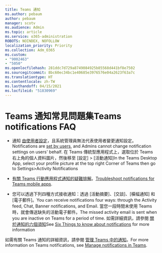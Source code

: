 ```yaml
---
title: Teams 通知
ms.author: pebaum
author: pebaum
manager: scotv
ms.audience: Admin
ms.topic: article
ms.service: o365-administration
ROBOTS: NOINDEX, NOFOLLOW
localization_priority: Priority
ms.collection: Adm_O365
ms.custom:
- "9002463"
- "5050"
ms.openlocfilehash: 281ddc7d729a8749084925b85568d441bf8e7502
ms.sourcegitcommit: 8bc60ec34bc1e40685e3976576e04a2623f63a7c
ms.translationtype: HT
ms.contentlocale: zh-TW
ms.lasthandoff: 04/15/2021
ms.locfileid: "51830969"
---
```

# <a name="teams-notifications-faq"></a><span data-ttu-id="77f13-102">Teams 通知常見問題集</span><span class="sxs-lookup"><span data-stu-id="77f13-102">Teams notifications FAQ</span></span>


- <span data-ttu-id="77f13-103">通知 [由使用者設定](https://support.microsoft.com/office/1cc31834-5fe5-412b-8edb-43fecc78413d)，且系統管理員無法代表使用者變更通知設定。</span><span class="sxs-lookup"><span data-stu-id="77f13-103">Notifications are [set by users](https://support.microsoft.com/office/1cc31834-5fe5-412b-8edb-43fecc78413d), and Admins cannot change notification settings on users' behalf.</span></span> <span data-ttu-id="77f13-104">在 Teams 傳統型應用程式上，選取位於 Teams 右上角的個人資料圖片，然後移至 [設定] > [活動通知]</span><span class="sxs-lookup"><span data-stu-id="77f13-104">In the Teams Desktop App, select your profile picture at the top right Corner of Teams then go to Settings>Activity Notifications</span></span>

- <span data-ttu-id="77f13-105">[有關 Teams 行動應用程式通知的疑難排解](https://support.microsoft.com/office/6d125ac2-e440-4fab-8e4c-2227a52d460c)。</span><span class="sxs-lookup"><span data-stu-id="77f13-105">[Troubleshoot notifications for Teams mobile apps](https://support.microsoft.com/office/6d125ac2-e440-4fab-8e4c-2227a52d460c).</span></span>

- <span data-ttu-id="77f13-106">您可以透過下列四種方式接收通知：透過 [活動摘要]、[交談]、[橫幅通知] 和 [電子郵件]。</span><span class="sxs-lookup"><span data-stu-id="77f13-106">You can receive notifications four ways: through the Activity feed, Chat, Banner notifications, and Email.</span></span> <span data-ttu-id="77f13-107">當您一段時間未使用 Teams 時，就會傳送缺失的活動電子郵件。</span><span class="sxs-lookup"><span data-stu-id="77f13-107">The missed activity email is sent when you are inactive on Teams for a period of time.</span></span> <span data-ttu-id="77f13-108">如需詳細資訊，請參閱 [關於通知的六個須知](https://support.microsoft.com/office/abb62c60-3d15-4968-b86a-42fea9c22cf4)</span><span class="sxs-lookup"><span data-stu-id="77f13-108">See [Six Things to know about notifications](https://support.microsoft.com/office/abb62c60-3d15-4968-b86a-42fea9c22cf4) for more information</span></span>

<span data-ttu-id="77f13-109">如需有關 Teams 通知的詳細資訊，請參閱 [管理 Teams 中的通知](https://support.office.com/article/1cc31834-5fe5-412b-8edb-43fecc78413d#ID0EAABAAA)。</span><span class="sxs-lookup"><span data-stu-id="77f13-109">For more information on Teams notifications, see  [Manage notifications in Teams](https://support.office.com/article/1cc31834-5fe5-412b-8edb-43fecc78413d#ID0EAABAAA).</span></span>
